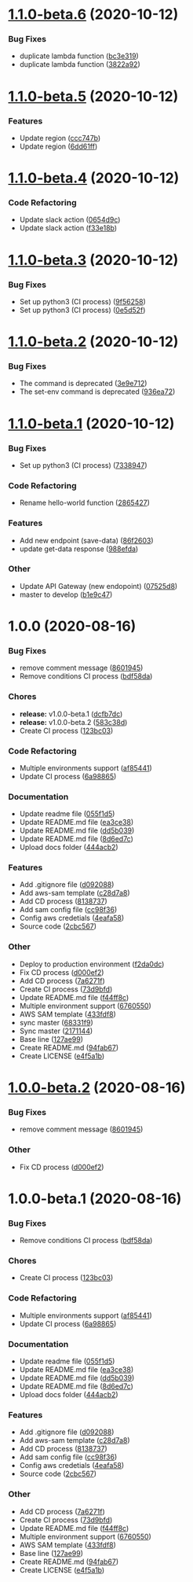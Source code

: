 # [1.1.0-beta.6](https://github.com/fabidick22/aws-serverless-devops/compare/v1.1.0-beta.5...v1.1.0-beta.6) (2020-10-12)

### Bug Fixes

- duplicate lambda function ([bc3e319](https://github.com/fabidick22/aws-serverless-devops/commit/bc3e31949199c314cbfa729e4d037443957b8fcb))
- duplicate lambda function ([3822a92](https://github.com/fabidick22/aws-serverless-devops/commit/3822a926a86d9e57bb69d802463a5dcfb29643e7))

# [1.1.0-beta.5](https://github.com/fabidick22/aws-serverless-devops/compare/v1.1.0-beta.4...v1.1.0-beta.5) (2020-10-12)

### Features

- Update region ([ccc747b](https://github.com/fabidick22/aws-serverless-devops/commit/ccc747b807fbb2e13fa626fed55f92bfbdb58c08))
- Update region ([6dd61ff](https://github.com/fabidick22/aws-serverless-devops/commit/6dd61ff057bc2d877285f4c8aa6ff0d740d60417))

# [1.1.0-beta.4](https://github.com/fabidick22/aws-serverless-devops/compare/v1.1.0-beta.3...v1.1.0-beta.4) (2020-10-12)

### Code Refactoring

- Update slack action ([0654d9c](https://github.com/fabidick22/aws-serverless-devops/commit/0654d9c1b3fe1008312005b25ef71a3e41e031a7))
- Update slack action ([f33e18b](https://github.com/fabidick22/aws-serverless-devops/commit/f33e18bc504b86ecfdcbc7cc6a79295e34016b1d))

# [1.1.0-beta.3](https://github.com/fabidick22/aws-serverless-devops/compare/v1.1.0-beta.2...v1.1.0-beta.3) (2020-10-12)

### Bug Fixes

- Set up python3 (CI process) ([9f56258](https://github.com/fabidick22/aws-serverless-devops/commit/9f56258454d69d94936de7d3a28ec5af634aca6f))
- Set up python3 (CI process) ([0e5d52f](https://github.com/fabidick22/aws-serverless-devops/commit/0e5d52fa8163c47557a1de0a2007cd6255b0c7aa))

# [1.1.0-beta.2](https://github.com/fabidick22/aws-serverless-devops/compare/v1.1.0-beta.1...v1.1.0-beta.2) (2020-10-12)

### Bug Fixes

- The command is deprecated ([3e9e712](https://github.com/fabidick22/aws-serverless-devops/commit/3e9e712b09f77a93a1c9f62c273a35abddac2f5d))
- The set-env command is deprecated ([936ea72](https://github.com/fabidick22/aws-serverless-devops/commit/936ea7293b72c397fa9e86e40bfa253192885c2d))

# [1.1.0-beta.1](https://github.com/fabidick22/aws-serverless-devops/compare/v1.0.0...v1.1.0-beta.1) (2020-10-12)

### Bug Fixes

- Set up python3 (CI process) ([7338947](https://github.com/fabidick22/aws-serverless-devops/commit/733894724c39068470bd566ad252e1ef6dd3ed5a))

### Code Refactoring

- Rename hello-world function ([2865427](https://github.com/fabidick22/aws-serverless-devops/commit/2865427bf30d58d8475e7dddd8abf3cca36a9c40))

### Features

- Add new endpoint (save-data) ([86f2603](https://github.com/fabidick22/aws-serverless-devops/commit/86f2603319dbc22870a29cbd5cca5f8844eed181))
- update get-data response ([988efda](https://github.com/fabidick22/aws-serverless-devops/commit/988efda3f534b5fa00636e20346d931eb9c38745))

### Other

- Update API Gateway (new endopoint) ([07525d8](https://github.com/fabidick22/aws-serverless-devops/commit/07525d8ba606e49e829930a430d5b55bbe665d24))
- master to develop ([b1e9c47](https://github.com/fabidick22/aws-serverless-devops/commit/b1e9c47403030e51aa0d26e24b9cb8f66db21f19))

# 1.0.0 (2020-08-16)

### Bug Fixes

- remove comment message ([8601945](https://github.com/fabidick22/aws-serverless-devops/commit/8601945381e5849d6f6f4313741bde03606d82e4))
- Remove conditions CI process ([bdf58da](https://github.com/fabidick22/aws-serverless-devops/commit/bdf58daa6cd8a931263309b3f9ffdbb3575f2f95))

### Chores

- **release:** v1.0.0-beta.1 ([dcfb7dc](https://github.com/fabidick22/aws-serverless-devops/commit/dcfb7dc954c0525889c2c4cd6582a308f731487a))
- **release:** v1.0.0-beta.2 ([583c38d](https://github.com/fabidick22/aws-serverless-devops/commit/583c38d9bfb074dfb4e5b6135a9adc6ad1c04de2))
- Create CI process ([123bc03](https://github.com/fabidick22/aws-serverless-devops/commit/123bc037115b8fd0715ce1704bfee46819996a39))

### Code Refactoring

- Multiple environments support ([af85441](https://github.com/fabidick22/aws-serverless-devops/commit/af85441458ec7622babddded4c21675734b91ece))
- Update CI process ([6a98865](https://github.com/fabidick22/aws-serverless-devops/commit/6a988653f41660dfd4140968e8dd3e10b92d1646))

### Documentation

- Update readme file ([055f1d5](https://github.com/fabidick22/aws-serverless-devops/commit/055f1d558cd4b9bf2e45041f982f2912e7cf3088))
- Update README.md file ([ea3ce38](https://github.com/fabidick22/aws-serverless-devops/commit/ea3ce3855c67813e6bd6b85ad950b77c48b1d2cf))
- Update README.md file ([dd5b039](https://github.com/fabidick22/aws-serverless-devops/commit/dd5b039c159ca6057b8c672203c314d4a0d79be3))
- Update README.md file ([8d6ed7c](https://github.com/fabidick22/aws-serverless-devops/commit/8d6ed7cc8cd14c45d1260316685b5483e35f1fa9))
- Upload docs folder ([444acb2](https://github.com/fabidick22/aws-serverless-devops/commit/444acb245bcd81d983746a6a0ca62220fdf52c0b))

### Features

- Add .gitignore file ([d092088](https://github.com/fabidick22/aws-serverless-devops/commit/d0920881c81472870e9feb08f246c39280ec1edb))
- Add aws-sam template ([c28d7a8](https://github.com/fabidick22/aws-serverless-devops/commit/c28d7a807a4550bb6d980ed9bd32dfdf2698a55d))
- Add CD process ([8138737](https://github.com/fabidick22/aws-serverless-devops/commit/81387377c4725bba3051f235a83601074e58cd6a))
- Add sam config file ([cc98f36](https://github.com/fabidick22/aws-serverless-devops/commit/cc98f3678d3b8338488b3f624e6b1af8e8be9a58))
- Config aws credetials ([4eafa58](https://github.com/fabidick22/aws-serverless-devops/commit/4eafa584fbc45a50582720c005fb3dc6c85448db))
- Source code ([2cbc567](https://github.com/fabidick22/aws-serverless-devops/commit/2cbc567766345785e47d95c7a461fc185139e0c9))

### Other

- Deploy to production environment ([f2da0dc](https://github.com/fabidick22/aws-serverless-devops/commit/f2da0dcd7be5d6f12342329c6bf6a5e2d2a489e9))
- Fix CD process ([d000ef2](https://github.com/fabidick22/aws-serverless-devops/commit/d000ef29efb0b116c9f680afe91ae5ab24c29cb1))
- Add CD process ([7a6271f](https://github.com/fabidick22/aws-serverless-devops/commit/7a6271f68b4b7b1c6498a112942d6fd73c773ac5))
- Create CI process ([73d9bfd](https://github.com/fabidick22/aws-serverless-devops/commit/73d9bfdb7e3d3a0053eee150a4c4478569c1e4fd))
- Update README.md file ([f44ff8c](https://github.com/fabidick22/aws-serverless-devops/commit/f44ff8ca4015bdf5dfefc9fe59d71cabd946cc30))
- Multiple environment support ([6760550](https://github.com/fabidick22/aws-serverless-devops/commit/6760550a3a293f8aed689ea869daf046c260579f))
- AWS SAM template ([433fdf8](https://github.com/fabidick22/aws-serverless-devops/commit/433fdf868f9f509a4ccc1e60fb68ee2d97bfa6fc))
- sync master ([68331f9](https://github.com/fabidick22/aws-serverless-devops/commit/68331f9b886b92004f801b0508690cc146f5d160))
- Sync master ([2171144](https://github.com/fabidick22/aws-serverless-devops/commit/21711447a49be68ce16ae040b61905ceeb632618))
- Base line ([127ae99](https://github.com/fabidick22/aws-serverless-devops/commit/127ae9983dc12e8900c64d7e58bc62e4378c6679))
- Create README.md ([94fab67](https://github.com/fabidick22/aws-serverless-devops/commit/94fab678e61fbd44adc56fca653a1521e6b765d1))
- Create LICENSE ([e4f5a1b](https://github.com/fabidick22/aws-serverless-devops/commit/e4f5a1b39902d54604dc1093a9b0c6ce3ed9b907))

# [1.0.0-beta.2](https://github.com/fabidick22/aws-serverless-devops/compare/v1.0.0-beta.1...v1.0.0-beta.2) (2020-08-16)

### Bug Fixes

- remove comment message ([8601945](https://github.com/fabidick22/aws-serverless-devops/commit/8601945381e5849d6f6f4313741bde03606d82e4))

### Other

- Fix CD process ([d000ef2](https://github.com/fabidick22/aws-serverless-devops/commit/d000ef29efb0b116c9f680afe91ae5ab24c29cb1))

# 1.0.0-beta.1 (2020-08-16)

### Bug Fixes

- Remove conditions CI process ([bdf58da](https://github.com/fabidick22/aws-serverless-devops/commit/bdf58daa6cd8a931263309b3f9ffdbb3575f2f95))

### Chores

- Create CI process ([123bc03](https://github.com/fabidick22/aws-serverless-devops/commit/123bc037115b8fd0715ce1704bfee46819996a39))

### Code Refactoring

- Multiple environments support ([af85441](https://github.com/fabidick22/aws-serverless-devops/commit/af85441458ec7622babddded4c21675734b91ece))
- Update CI process ([6a98865](https://github.com/fabidick22/aws-serverless-devops/commit/6a988653f41660dfd4140968e8dd3e10b92d1646))

### Documentation

- Update readme file ([055f1d5](https://github.com/fabidick22/aws-serverless-devops/commit/055f1d558cd4b9bf2e45041f982f2912e7cf3088))
- Update README.md file ([ea3ce38](https://github.com/fabidick22/aws-serverless-devops/commit/ea3ce3855c67813e6bd6b85ad950b77c48b1d2cf))
- Update README.md file ([dd5b039](https://github.com/fabidick22/aws-serverless-devops/commit/dd5b039c159ca6057b8c672203c314d4a0d79be3))
- Update README.md file ([8d6ed7c](https://github.com/fabidick22/aws-serverless-devops/commit/8d6ed7cc8cd14c45d1260316685b5483e35f1fa9))
- Upload docs folder ([444acb2](https://github.com/fabidick22/aws-serverless-devops/commit/444acb245bcd81d983746a6a0ca62220fdf52c0b))

### Features

- Add .gitignore file ([d092088](https://github.com/fabidick22/aws-serverless-devops/commit/d0920881c81472870e9feb08f246c39280ec1edb))
- Add aws-sam template ([c28d7a8](https://github.com/fabidick22/aws-serverless-devops/commit/c28d7a807a4550bb6d980ed9bd32dfdf2698a55d))
- Add CD process ([8138737](https://github.com/fabidick22/aws-serverless-devops/commit/81387377c4725bba3051f235a83601074e58cd6a))
- Add sam config file ([cc98f36](https://github.com/fabidick22/aws-serverless-devops/commit/cc98f3678d3b8338488b3f624e6b1af8e8be9a58))
- Config aws credetials ([4eafa58](https://github.com/fabidick22/aws-serverless-devops/commit/4eafa584fbc45a50582720c005fb3dc6c85448db))
- Source code ([2cbc567](https://github.com/fabidick22/aws-serverless-devops/commit/2cbc567766345785e47d95c7a461fc185139e0c9))

### Other

- Add CD process ([7a6271f](https://github.com/fabidick22/aws-serverless-devops/commit/7a6271f68b4b7b1c6498a112942d6fd73c773ac5))
- Create CI process ([73d9bfd](https://github.com/fabidick22/aws-serverless-devops/commit/73d9bfdb7e3d3a0053eee150a4c4478569c1e4fd))
- Update README.md file ([f44ff8c](https://github.com/fabidick22/aws-serverless-devops/commit/f44ff8ca4015bdf5dfefc9fe59d71cabd946cc30))
- Multiple environment support ([6760550](https://github.com/fabidick22/aws-serverless-devops/commit/6760550a3a293f8aed689ea869daf046c260579f))
- AWS SAM template ([433fdf8](https://github.com/fabidick22/aws-serverless-devops/commit/433fdf868f9f509a4ccc1e60fb68ee2d97bfa6fc))
- Base line ([127ae99](https://github.com/fabidick22/aws-serverless-devops/commit/127ae9983dc12e8900c64d7e58bc62e4378c6679))
- Create README.md ([94fab67](https://github.com/fabidick22/aws-serverless-devops/commit/94fab678e61fbd44adc56fca653a1521e6b765d1))
- Create LICENSE ([e4f5a1b](https://github.com/fabidick22/aws-serverless-devops/commit/e4f5a1b39902d54604dc1093a9b0c6ce3ed9b907))
